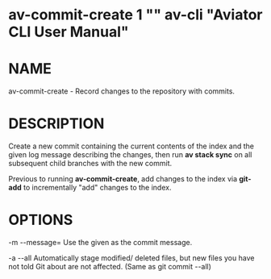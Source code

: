 # av-commit-create 1 "" av-cli "Aviator CLI User Manual"

# NAME

av-commit-create - Record changes to the repository with commits.

# DESCRIPTION

Create a new commit containing the current contents of the index and the given log message describing the changes, then run **av stack sync** on all subsequent child branches with the new commit.

Previous to running **av-commit-create**, add changes to the index via **git-add** to incrementally "add" changes to the index.

# OPTIONS

-m <msg>
--message=<msg>
Use the given <msg> as the commit message.

-a
--all
Automatically stage modified/ deleted files, but new files you have not told Git about are not affected. (Same as git commit --all)
